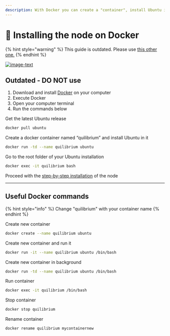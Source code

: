 ```yaml
---
description: With Docker you can create a "container", install Ubuntu in it and run a node
---
```


# 🐳 Installing the node on Docker

{% hint style="warning" %}
This guide is outdated. Please use [this other one.](https://docs.quilibrium.space/installation/installing-node/running-with-docker)
{% endhint %}

[![image-text](https://accademiainfinita.it/extra-contents/quil-best-providers-banner-square.jpg)](https://iri.quest/quil-best-server-providers)





## Outdated - DO NOT use

1. Download and install [Docker](https://www.docker.com/) on your computer
2. Execute Docker
3. Open your computer terminal
4. Run the commands below

Get the latest Ubuntu release

```bash
docker pull ubuntu
```

Create a docker container named “quilibrium” and install Ubuntu in it

```bash
docker run -td --name quilibrium ubuntu
```

Go to the root folder of your Ubuntu installation

```bash
docker exec -it quilibrium bash
```

Proceed with the [step-by-step installation](../archive/old-node-step-by-step-installation.md) of the node

***

## Useful Docker commands

{% hint style="info" %}
Change "quilibrium" with your container name
{% endhint %}

Create new container

```bash
docker create --name quilibrium ubuntu
```

Create new container and run it

```bash
docker run -it --name quilibrium ubuntu /bin/bash
```

Create new container in background

```bash
docker run -td --name quilibrium ubuntu /bin/bash
```

Run container

```bash
docker exec -it quilibrium /bin/bash
```

Stop container

```bash
docker stop quilibrium
```

Rename container

```bash
docker rename quilibrium mycontainernew
```
